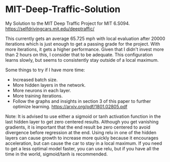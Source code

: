 # MIT-Deep-Traffic-Solution
My Solution to the MIT Deep Traffic Project for MIT 6.S094. https://selfdrivingcars.mit.edu/deeptraffic/

This currently gets an average 65.725 mph with local evaluation after 20000 iterations which is just enough to get a passing grade for the project. With more iterations, it gets a higher performance. Given that I didn't invest more than 2 hours on this, I consider that to be adequate. This configuration learns slowly, but seems to consistently stay outside of a local maximum.

Some things to try if I have more time:
* Increased batch size.
* More hidden layers in the network.
* More neurons in each layer.
* More training iterations.
* Follow the graphs and insights in section 3 of this paper to further optimize learning. https://arxiv.org/pdf/1801.02805.pdf


Note: It is advised to use either a sigmoid or tanh activation function in the last hidden layer to get zero centered results. Although you get vanishing gradients, it is important that the end result be zero centered to avoid divergence before regression at the end. Using relu in one of the hidden layers can cause growth to increase more quickly because it encourages acceleration, but can cause the car to stay in a local maximum. If you need to get a less optimal model faster, you can use relu, but if you have all the time in the world, sigmoid/tanh is recommended.